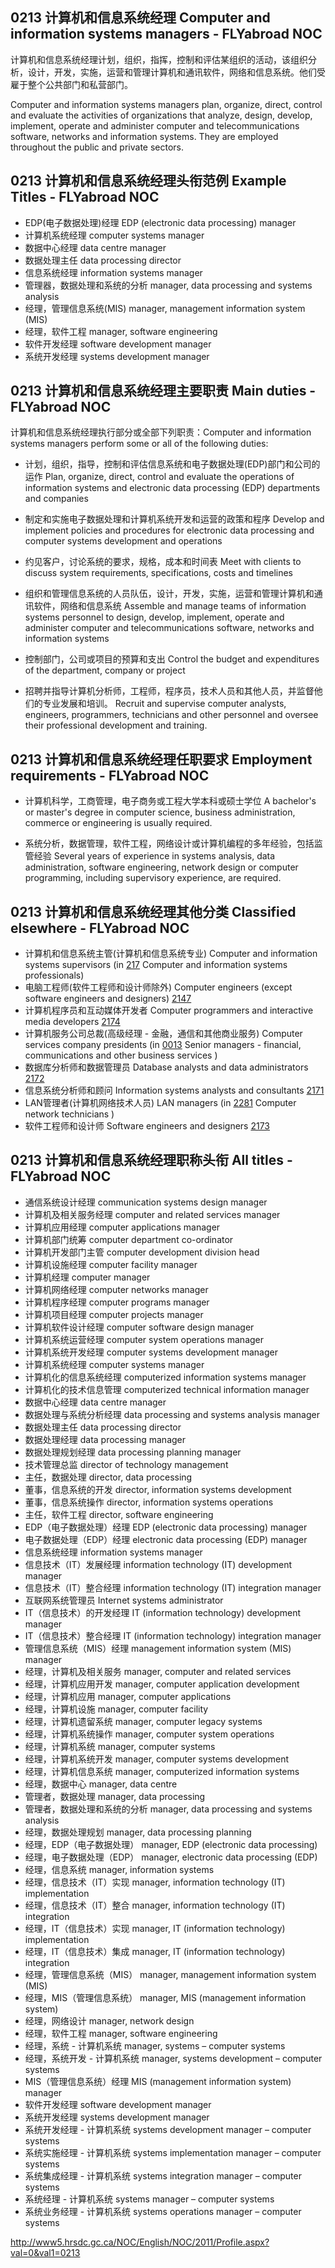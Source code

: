 ## 0213 计算机和信息系统经理 Computer and information systems managers - FLYabroad NOC

计算机和信息系统经理计划，组织，指挥，控制和评估某组织的活动，该组织分析，设计，开发，实施，运营和管理计算机和通讯软件，网络和信息系统。他们受雇于整个公共部门和私营部门。

Computer and information systems managers plan, organize, direct, control and evaluate the activities of organizations that analyze, design, develop, implement, operate and administer computer and telecommunications software, networks and information systems. They are employed throughout the public and private sectors.

## 0213 计算机和信息系统经理头衔范例 Example Titles - FLYabroad NOC

* EDP​​(电子数据处理)经理 EDP (electronic data processing) manager    
* 计算机系统经理 computer systems manager    
* 数据中心经理 data centre manager    
* 数据处理主任 data processing director    
* 信息系统经理 information systems manager    
* 管理器，数据处理和系统的分析 manager, data processing and systems analysis    
* 经理，管理信息系统(MIS) manager, management information system (MIS)    
* 经理，软件工程 manager, software engineering    
* 软件开发经理 software development manager    
* 系统开发经理 systems development manager    

## 0213 计算机和信息系统经理主要职责 Main duties - FLYabroad NOC

计算机和信息系统经理执行部分或全部下列职责：Computer and information systems managers perform some or all of the following duties:

* 计划，组织，指导，控制和评估信息系统和电子数据处理(EDP)部门和公司的运作
Plan, organize, direct, control and evaluate the operations of information systems and electronic data processing (EDP) departments and companies

* 制定和实施电子数据处理和计算机系统开发和运营的政策和程序
Develop and implement policies and procedures for electronic data processing and computer systems development and operations

* 约见客户，讨论系统的要求，规格，成本和时间表
Meet with clients to discuss system requirements, specifications, costs and timelines

* 组织和管理信息系统的人员队伍，设计，开发，实施，运营和管理计算机和通讯软件，网络和信息系统
Assemble and manage teams of information systems personnel to design, develop, implement, operate and administer computer and telecommunications software, networks and information systems

* 控制部门，公司或项目的预算和支出
Control the budget and expenditures of the department, company or project

* 招聘并指导计算机分析师，工程师，程序员，技术人员和其他人员，并监督他们的专业发展和培训。
Recruit and supervise computer analysts, engineers, programmers, technicians and other personnel and oversee their professional development and training.

## 0213 计算机和信息系统经理任职要求 Employment requirements - FLYabroad NOC

* 计算机科学，工商管理，电子商务或工程大学本科或硕士学位
A bachelor's or master's degree in computer science, business administration, commerce or engineering is usually required.

* 系统分析，数据管理，软件工程，网络设计或计算机编程的多年经验，包括监管经验
Several years of experience in systems analysis, data administration, software engineering, network design or computer programming, including supervisory experience, are required.

## 0213 计算机和信息系统经理其他分类 Classified elsewhere - FLYabroad NOC

* 计算机和信息系统主管(计算机和信息系统专业) Computer and information systems supervisors (in [217](217) Computer and information systems professionals)    
* 电脑工程师(软件工程师和设计师除外) Computer engineers (except software engineers and designers) [2147](2147)    
* 计算机程序员和互动媒体开发者 Computer programmers and interactive media developers [2174](2174)    
* 计算机服务公司总裁(高级经理 - 金融，通信和其他商业服务) Computer services company presidents (in [0013](0013) Senior managers - financial, communications and other business services )    
* 数据库分析师和数据管理员 Database analysts and data administrators [2172](2172)    
* 信息系统分析师和顾问 Information systems analysts and consultants [2171](2171)    
* LAN管理者(计算机网络技术人员) LAN managers (in [2281](2281) Computer network technicians )    
* 软件工程师和设计师 Software engineers and designers [2173](2173)    

## 0213 计算机和信息系统经理职称头衔 All titles - FLYabroad NOC

* 通信系统设计经理 communication systems design manager    
* 计算机及相关服务经理 computer and related services manager    
* 计算机应用经理 computer applications manager    
* 计算机部门统筹 computer department co-ordinator    
* 计算机开发部门主管 computer development division head    
* 计算机设施经理 computer facility manager    
* 计算机经理 computer manager    
* 计算机网络经理 computer networks manager    
* 计算机程序经理 computer programs manager    
* 计算机项目经理 computer projects manager    
* 计算机软件设计经理 computer software design manager    
* 计算机系统运营经理 computer system operations manager    
* 计算机系统开发经理 computer systems development manager    
* 计算机系统经理 computer systems manager    
* 计算机化的信息系统经理 computerized information systems manager    
* 计算机化的技术信息管理 computerized technical information manager    
* 数据中心经理 data centre manager    
* 数据处理与系统分析经理 data processing and systems analysis manager    
* 数据处理主任 data processing director    
* 数据处理经理 data processing manager    
* 数据处理规划经理 data processing planning manager    
* 技术管理总监 director of technology management    
* 主任，数据处理 director, data processing    
* 董事，信息系统的开发 director, information systems development    
* 董事，信息系统操作 director, information systems operations    
* 主任，软件工程 director, software engineering    
* EDP​​（电子数据处理）经理 EDP (electronic data processing) manager    
* 电子数据处理（EDP）经理 electronic data processing (EDP) manager    
* 信息系统经理 information systems manager    
* 信息技术（IT）发展经理 information technology (IT) development manager    
* 信息技术（IT）整合经理 information technology (IT) integration manager    
* 互联网系统管理员 Internet systems administrator    
* IT（信息技术）的开发经理 IT (information technology) development manager    
* IT（信息技术）整合经理 IT (information technology) integration manager    
* 管理信息系统（MIS）经理 management information system (MIS) manager    
* 经理，计算机及相关服务 manager, computer and related services    
* 经理，计算机应用开发 manager, computer application development    
* 经理，计算机应用 manager, computer applications    
* 经理，计算机设施 manager, computer facility    
* 经理，计算机遗留系统 manager, computer legacy systems    
* 经理，计算机系统操作 manager, computer system operations    
* 经理，计算机系统 manager, computer systems    
* 经理，计算机系统开发 manager, computer systems development    
* 经理，计算机信息系统 manager, computerized information systems    
* 经理，数据中心 manager, data centre    
* 管理者，数据处理 manager, data processing    
* 管理者，数据处理和系统的分析 manager, data processing and systems analysis    
* 经理，数据处理规划 manager, data processing planning    
* 经理，EDP（电子数据处理） manager, EDP (electronic data processing)    
* 经理，电子数据处理（EDP） manager, electronic data processing (EDP)    
* 经理，信息系统 manager, information systems    
* 经理，信息技术（IT）实现 manager, information technology (IT) implementation    
* 经理，信息技术（IT）整合 manager, information technology (IT) integration    
* 经理，IT（信息技术）实现 manager, IT (information technology) implementation    
* 经理，IT（信息技术）集成 manager, IT (information technology) integration    
* 经理，管理信息系统（MIS） manager, management information system (MIS)    
* 经理，MIS（管理信息系统） manager, MIS (management information system)    
* 经理，网络设计 manager, network design    
* 经理，软件工程 manager, software engineering    
* 经理，系统 - 计算机系统 manager, systems – computer systems    
* 经理，系统开发 - 计算机系统 manager, systems development – computer systems    
* MIS（管理信息系统）经理 MIS (management information system) manager    
* 软件开发经理 software development manager    
* 系统开发经理 systems development manager    
* 系统开发经理 - 计算机系统 systems development manager – computer systems    
* 系统实施经理 - 计算机系统 systems implementation manager – computer systems    
* 系统集成经理 - 计算机系统 systems integration manager – computer systems    
* 系统经理 - 计算机系统 systems manager – computer systems    
* 系统业务经理 - 计算机系统 systems operations manager – computer systems    

http://www5.hrsdc.gc.ca/NOC/English/NOC/2011/Profile.aspx?val=0&val1=0213